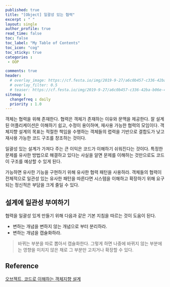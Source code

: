 ```yaml
---
published: true
title: "[Object] 일괄성 있는 협력"
excerpt : " "
layout: single
author_profile: true
read_time: false
toc: false
toc_label: "My Table of Contents"
toc_icon: "cog"
toc_sticky: true
categories :
 - OOP

comments: true
header:
  # overlay_image: https://cf.festa.io/img/2019-9-27/a6c0b457-c336-42ba-b06e-462de90ada91.jpg
  # overlay_filter: 0.5
  # teaser: https://cf.festa.io/img/2019-9-27/a6c0b457-c336-42ba-b06e-462de90ada91.jpg
sitemap :
  changefreq : daily
  priority : 1.0
---
```


객체는 협력을 위해 존재한다. 협력은 객체가 존재하는 이유와 문맥을 제공한다. 잘 설계된 어플리케이션은 이해하기 쉽고, 수정이 용이하며, 재사용 가능한 협력의 모임이다. 객체지향 설계의 목표는 적절한 책임을 수행하는 객체들의 렵력을 기반으로 결합도가 낮고 재사용 가능한 코드 구조를 창조하는 것이다.
  
일괄성 있는 설계가 가져다 주는 큰 이익은 코드가 이해하기 쉬워진다는 것이다. 특정한 문제를 유사한 방법으로 해결하고 있다는 사실을 알면 문제를 이해하는 것만으로도 코드이 구조를 예상할 수 있게 된다.
  
가능하면 유사한 기능을 구현하기 위해 유사한 협력 패턴을 사용하라. 객체들의 협력이 전체적으로 일관성 있는 유사한 패턴을 따른다면 시스템을 이해하고 확장하기 위해 요구되는 정신적은 부담을 크게 줄일 수 있다.

## 설계에 일관성 부여하기

협력을 일괄성 있게 만들기 위해 다음과 같은 기본 지침을 따르는 것이 도움이 된다.

- 변하는 개념을 변하지 않는 개념으로 부터 분리하라.
- 변하는 개념을 캡슐화하라.

> 바뀌는 부분을 따로 뽑아서 캡슐화한다. 그렇게 하면 나중에 바뀌지 않는 부분에는 영향을 미치지 않은 채로 그 부분만 고치거나 확장할 수 있다.

## Reference

[오브젝트, 코드로 이해하는 객체지향 설계](http://www.yes24.com/Product/Goods/74219491)
